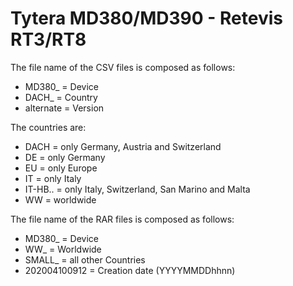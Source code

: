 # Tytera MD380/MD390 - Retevis RT3/RT8 #

The file name of the CSV files is composed as follows:

- MD380_		=	Device
- DACH_			=	Country
- alternate		=	Version

The countries are:

- DACH			=	only Germany, Austria and Switzerland
- DE			=	only Germany
- EU			=	only Europe
- IT			=	only Italy
- IT-HB..		=	only Italy, Switzerland, San Marino and Malta
- WW			=	worldwide

The file name of the RAR files is composed as follows:

- MD380_		=	Device
- WW_			=	Worldwide
- SMALL_		=	all other Countries
- 202004100912	=	Creation date (YYYYMMDDhhnn)
